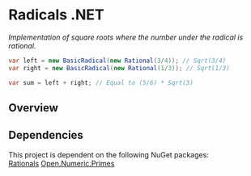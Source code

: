 # Radicals .NET

*Implementation of square roots where the number under the radical is rational.*

```csharp
var left = new BasicRadical(new Rational(3/4)); // Sqrt(3/4)
var right = new BasicRadical(new Rational(1/3)); // Sqrt(1/3)

var sum = left + right; // Equal to (5/6) * Sqrt(3)
```

## Overview


## Dependencies
This project is dependent on the following NuGet packages:  
[Rationals](https://www.nuget.org/packages/Rationals/)
[Open.Numeric.Primes](https://www.nuget.org/packages/Open.Numeric.Primes/)